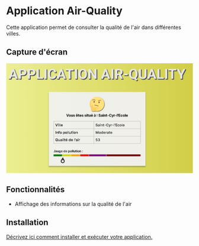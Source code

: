 # Application Air-Quality

Cette application permet de consulter la qualité de l'air dans différentes villes.

## Capture d'écran

![Capture d'écran de l'application](ressources/AppAirQuality.jpg)

## Fonctionnalités

- Affichage des informations sur la qualité de l'air

## Installation

[Décrivez ici comment installer et exécuter votre application.](https://juliennedellec.github.io/air-quality/)
